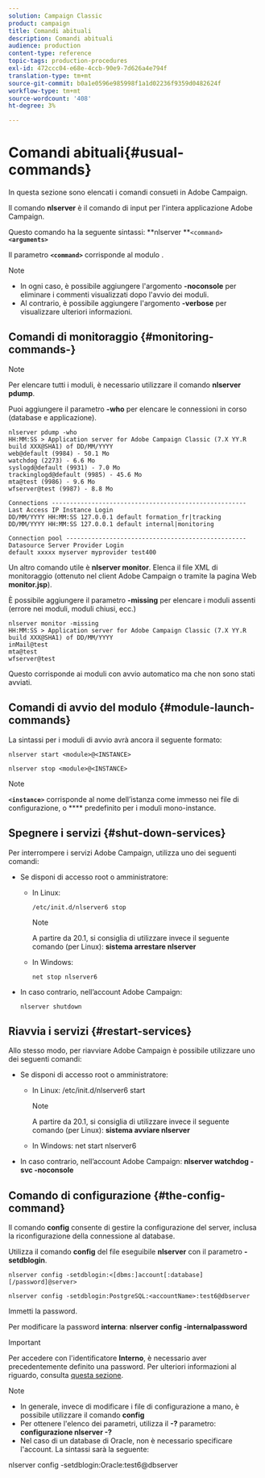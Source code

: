 ```yaml
---
solution: Campaign Classic
product: campaign
title: Comandi abituali
description: Comandi abituali
audience: production
content-type: reference
topic-tags: production-procedures
exl-id: 472ccc04-e68e-4ccb-90e9-7d626a4e794f
translation-type: tm+mt
source-git-commit: b0a1e0596e985998f1a1d02236f9359d0482624f
workflow-type: tm+mt
source-wordcount: '408'
ht-degree: 3%

---
```


# Comandi abituali{#usual-commands}

In questa sezione sono elencati i comandi consueti in Adobe Campaign.

Il comando **nlserver** è il comando di input per l&#39;intera applicazione Adobe Campaign.

Questo comando ha la seguente sintassi: **nlserver **`<command>`****`<arguments>`****

Il parametro **`<command>`** corrisponde al modulo .

>[!NOTE]
>
>* In ogni caso, è possibile aggiungere l&#39;argomento **-noconsole** per eliminare i commenti visualizzati dopo l&#39;avvio dei moduli.
>* Al contrario, è possibile aggiungere l&#39;argomento **-verbose** per visualizzare ulteriori informazioni.

>



## Comandi di monitoraggio {#monitoring-commands-}

>[!NOTE]
>
>Per elencare tutti i moduli, è necessario utilizzare il comando **nlserver pdump**.

Puoi aggiungere il parametro **-who** per elencare le connessioni in corso (database e applicazione).

```
nlserver pdump -who
HH:MM:SS > Application server for Adobe Campaign Classic (7.X YY.R build XXX@SHA1) of DD/MM/YYYY
web@default (9984) - 50.1 Mo
watchdog (2273) - 6.6 Mo
syslogd@default (9931) - 7.0 Mo
trackinglogd@default (9985) - 45.6 Mo
mta@test (9986) - 9.6 Mo
wfserver@test (9987) - 8.8 Mo

Connections ------------------------------------------------------
Last Access IP Instance Login 
DD/MM/YYYY HH:MM:SS 127.0.0.1 default formation_fr|tracking
DD/MM/YYYY HH:MM:SS 127.0.0.1 default internal|monitoring

Connection pool --------------------------------------------------
Datasource Server Provider Login 
default xxxxx myserver myprovider test400
```

Un altro comando utile è **nlserver monitor**. Elenca il file XML di monitoraggio (ottenuto nel client Adobe Campaign o tramite la pagina Web **monitor.jsp**).

È possibile aggiungere il parametro **-missing** per elencare i moduli assenti (errore nei moduli, moduli chiusi, ecc.)

```
nlserver monitor -missing
HH:MM:SS > Application server for Adobe Campaign Classic (7.X YY.R build XXX@SHA1) of DD/MM/YYYY
inMail@test
mta@test
wfserver@test
```

Questo corrisponde ai moduli con avvio automatico ma che non sono stati avviati.

## Comandi di avvio del modulo {#module-launch-commands}

La sintassi per i moduli di avvio avrà ancora il seguente formato:

```
nlserver start <module>@<INSTANCE>
```

```
nlserver stop <module>@<INSTANCE>
```

>[!NOTE]
>
>**`<instance>`** corrisponde al nome dell’istanza come immesso nei file di configurazione, o  **** predefinito per i moduli mono-instance.

## Spegnere i servizi {#shut-down-services}

Per interrompere i servizi Adobe Campaign, utilizza uno dei seguenti comandi:

* Se disponi di accesso root o amministratore:

   * In Linux:

      ```
      /etc/init.d/nlserver6 stop
      ```

      >[!NOTE]
      >
      >A partire da 20.1, si consiglia di utilizzare invece il seguente comando (per Linux): **sistema arrestare nlserver**

   * In Windows:

      ```
      net stop nlserver6
      ```

* In caso contrario, nell’account Adobe Campaign:

   ```
   nlserver shutdown 
   ```

## Riavvia i servizi {#restart-services}

Allo stesso modo, per riavviare Adobe Campaign è possibile utilizzare uno dei seguenti comandi:

* Se disponi di accesso root o amministratore:

   * In Linux: /etc/init.d/nlserver6 start

      >[!NOTE]
      >
      >A partire da 20.1, si consiglia di utilizzare invece il seguente comando (per Linux): **sistema avviare nlserver**

   * In Windows: net start nlserver6

* In caso contrario, nell’account Adobe Campaign: **nlserver watchdog -svc -noconsole**

## Comando di configurazione {#the-config-command}

Il comando **config** consente di gestire la configurazione del server, inclusa la riconfigurazione della connessione al database.

Utilizza il comando **config** del file eseguibile **nlserver** con il parametro **-setdblogin**.

```
nlserver config -setdblogin:<[dbms:]account[:database][/password]@server>
```

```
nlserver config -setdblogin:PostgreSQL:<accountName>:test6@dbserver
```

Immetti la password.

Per modificare la password **interna**: **nlserver config -internalpassword**

>[!IMPORTANT]
>
>Per accedere con l&#39;identificatore **Interno**, è necessario aver precedentemente definito una password. Per ulteriori informazioni al riguardo, consulta [questa sezione](../../installation/using/configuring-campaign-server.md#internal-identifier).

>[!NOTE]
>
>* In generale, invece di modificare i file di configurazione a mano, è possibile utilizzare il comando **config**
>* Per ottenere l&#39;elenco dei parametri, utilizza il **-?** parametro:  **configurazione nlserver -?**
>* Nel caso di un database di Oracle, non è necessario specificare l&#39;account. La sintassi sarà la seguente:

>
>  
nlserver config -setdblogin:Oracle:test6@dbserver

